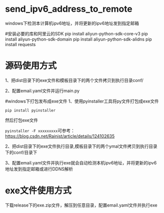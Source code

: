 # send_ipv6_address_to_remote
windows下检测本计算机ipv6地址，并将更新的ipv6地址发到指定邮箱


#安装必要的库和阿里云的SDK
pip install aliyun-python-sdk-core-v3
pip install aliyun-python-sdk-domain
pip install aliyun-python-sdk-alidns
pip install requests


# 源码使用方式
1、把dist目录下的exe文件和模板目录下的两个文件拷贝到执行目录conf/

2、配置email.yaml文件并运行main.py


#windows下打包发布成exe文件
1、使用pyinstaller工具将py文件打包成exe文件

`pip install pyinstaller`

然后打包exe文件

`pyinstaller -F xxxxxxxxx`可参考：https://blog.csdn.net/Rainist/article/details/124102635

2、把dist目录下的exe文件执行目录,模板目录下的两个ymal文件拷贝到执行目录下的conf/目录下

3、配置email.yaml文件并执行exe就会自动检测本机ipv6地址，并将更新的ipv6地址发到指定邮箱或进行DDNS解析

# exe文件使用方式
下载release下的exe.zip文件，解压到任意目录，配置email.yaml文件并执行exe